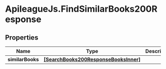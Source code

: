 # ApileagueJs.FindSimilarBooks200Response

## Properties

Name | Type | Description | Notes
------------ | ------------- | ------------- | -------------
**similarBooks** | [**[SearchBooks200ResponseBooksInner]**](SearchBooks200ResponseBooksInner.md) |  | [optional] 


